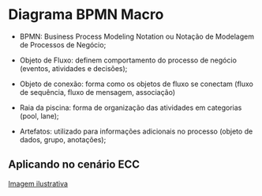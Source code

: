 # Diagrama BPMN Macro

- BPMN: Business Process Modeling Notation ou Notação de Modelagem de Processos de Negócio;

- Objeto de Fluxo: definem comportamento do processo de negócio (eventos, atividades e decisões);

- Objeto de conexão: forma como os objetos de fluxo se conectam (fluxo de sequência, fluxo de mensagem, associação)

- Raia da piscina: forma de organização das atividades em categorias (pool, lane);

- Artefatos: utilizado para informações adicionais no processo (objeto de dados, grupo, anotações);

## Aplicando no cenário ECC

[Imagem ilustrativa](https://media.discordapp.net/attachments/1032045970059440190/1043863222526148638/image.png?width=946&height=528)
